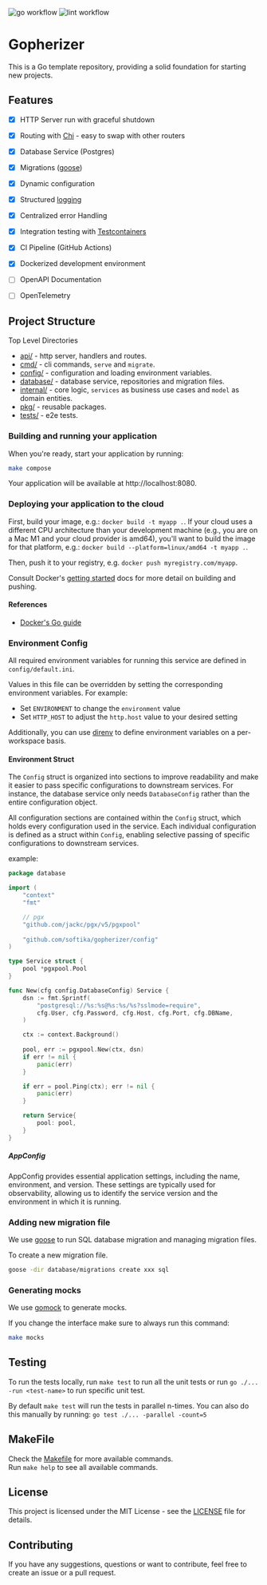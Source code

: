![go workflow](https://github.com/softika/gopherizer/actions/workflows/test.yml/badge.svg)
![lint workflow](https://github.com/softika/gopherizer/actions/workflows/lint.yml/badge.svg)

# Gopherizer

This is a Go template repository, providing a solid foundation for starting new projects.

## Features
- [x] HTTP Server run with graceful shutdown
- [x] Routing with [Chi](https://go-chi.io/#/README) - easy to swap with other routers
- [x] Database Service (Postgres)
- [x] Migrations ([goose](https://github.com/pressly/goose))
- [x] Dynamic configuration 
- [x] Structured [logging](https://github.com/softika/slogging) 
- [x] Centralized error Handling 
- [x] Integration testing with [Testcontainers](https://golang.testcontainers.org/)
- [x] CI Pipeline (GitHub Actions)
- [x] Dockerized development environment
- [ ] OpenAPI Documentation
- [ ] OpenTelemetry


## Project Structure

Top Level Directories

- [api/](api) - http server, handlers and routes.
- [cmd/](cmd) - cli commands, `serve` and `migrate`.
- [config/](config) - configuration and loading environment variables.
- [database/](database) - database service, repositories and migration files.
- [internal/](internal) - core logic, `services` as business use cases and `model` as domain entities.
- [pkg/](pkg) - reusable packages.
- [tests/](tests) - e2e tests.

### Building and running your application
When you're ready, start your application by running:

``` bash
make compose
``` 

Your application will be available at http://localhost:8080.

### Deploying your application to the cloud

First, build your image, e.g.: `docker build -t myapp .`.
If your cloud uses a different CPU architecture than your development
machine (e.g., you are on a Mac M1 and your cloud provider is amd64),
you'll want to build the image for that platform, e.g.:
`docker build --platform=linux/amd64 -t myapp .`.

Then, push it to your registry, e.g. `docker push myregistry.com/myapp`.

Consult Docker's [getting started](https://docs.docker.com/go/get-started-sharing/)
docs for more detail on building and pushing.

#### References
* [Docker's Go guide](https://docs.docker.com/language/golang/)

### Environment Config

All required environment variables for running this service are defined in `config/default.ini`.

Values in this file can be overridden by setting the corresponding environment variables. For example:

- Set `ENVIRONMENT` to change the `environment` value
- Set `HTTP_HOST` to adjust the `http.host` value to your desired setting

Additionally, you can use [direnv](https://direnv.net/) to define environment variables on a per-workspace basis.

#### Environment Struct

The `Config` struct is organized into sections to improve readability and make it easier to pass specific configurations to downstream services. 
For instance, the database service only needs `DatabaseConfig` rather than the entire configuration object.

All configuration sections are contained within the `Config` struct, which holds every configuration used in the service. 
Each individual configuration is defined as a struct within `Config`, enabling selective passing of specific configurations to downstream services.

example:

```go
package database 

import (
    "context"
    "fmt"

    // pgx 
    "github.com/jackc/pgx/v5/pgxpool"
	
    "github.com/softika/gopherizer/config"
)

type Service struct {
    pool *pgxpool.Pool
}

func New(cfg config.DatabaseConfig) Service {
    dsn := fmt.Sprintf(
        "postgresql://%s:%s@%s:%s/%s?sslmode=require",
        cfg.User, cfg.Password, cfg.Host, cfg.Port, cfg.DBName, 
    )

    ctx := context.Background()
	
    pool, err := pgxpool.New(ctx, dsn)
    if err != nil {
        panic(err)
    }

	if err = pool.Ping(ctx); err != nil {
        panic(err)
    }

    return Service{
        pool: pool,
    }
}
```
##### AppConfig

AppConfig provides essential application settings, including the name, environment, and version. 
These settings are typically used for observability, 
allowing us to identify the service version and the environment in which it is running.

### Adding new migration file

We use [goose](https://github.com/pressly/goose) to run
SQL database migration and managing migration files.

To create a new migration file.
```sh
goose -dir database/migrations create xxx sql
```

### Generating mocks

We use [gomock](https://github.com/uber-go/mock) to generate mocks.

If you change the interface make sure to always run this command:
```sh
make mocks
```

## Testing

To run the tests locally, run `make test` to run all the unit tests
or run `go ./... -run <test-name>` to run specific unit test.

By default `make test` will run the tests in parallel n-times.
You can also do this manually by running: `go test ./... -parallel -count=5`


## MakeFile

Check the [Makefile](Makefile) for more available commands.</br>
Run `make help` to see all available commands.

## License

This project is licensed under the MIT License - see the [LICENSE](LICENSE) file for details.

## Contributing

If you have any suggestions, questions or want to contribute, feel free to create an issue or a pull request.